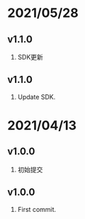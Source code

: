 # 2021/05/28

## v1.1.0

1. SDK更新

## v1.1.0

1. Update SDK.

# 2021/04/13

## v1.0.0

1. 初始提交

## v1.0.0

1. First commit.

